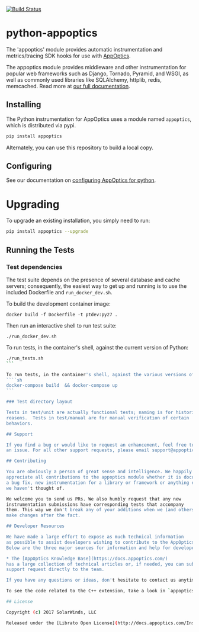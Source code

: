 [![Build Status](https://travis-ci.com/librato/python-appoptics.svg?token=hJPGuB4cPyioy5R8LBV9&branch=ci)](https://travis-ci.com/librato/python-appoptics)

# python-appoptics

The 'appoptics' module provides automatic instrumentation and metrics/tracing SDK hooks for use with [AppOptics](https://appoptics.com).

The appoptics module provides middleware and other instrumentation for popular web frameworks such as Django, Tornado, Pyramid, and WSGI, as well as commonly used libraries like SQLAlchemy, httplib, redis, memcached.  Read more at [our full documentation](https://docs.appoptics.com/kb/apm_tracing/python/).


## Installing

The Python instrumentation for AppOptics uses a module named `appoptics`, which is distributed via pypi.

```sh
pip install appoptics
```

Alternately, you can use this repository to build a local copy.

## Configuring

See our documentation on [configuring AppOptics for python](https://docs.appoptics.com/kb/apm_tracing/python/configure/).

# Upgrading

To upgrade an existing installation, you simply need to run:

```sh
pip install appoptics --upgrade
```

## Running the Tests

### Test dependencies

The test suite depends on the presence of several database and cache servers; consequently, the easiest way to get up and running is to use the included Dockerfile and `run_docker_dev.sh`.

To build the development container image:
```
docker build -f Dockerfile -t ptdev:py27 .
```

Then run an interactive shell to run test suite:
```
./run_docker_dev.sh
```

To run tests, in the container's shell, against the current version of Python:
````sh
./run_tests.sh
```

To run tests, in the container's shell, against the various versions of Python:
````sh
docker-compose build  && docker-compose up
```

### Test directory layout

Tests in test/unit are actually functional tests; naming is for historic
reasons.  Tests in test/manual are for manual verification of certain
behaviors.

## Support

If you find a bug or would like to request an enhancement, feel free to file
an issue. For all other support requests, please email support@appoptics.com.

## Contributing

You are obviously a person of great sense and intelligence. We happily
appreciate all contributions to the appoptics module whether it is documentation,
a bug fix, new instrumentation for a library or framework or anything else
we haven't thought of.

We welcome you to send us PRs. We also humbly request that any new
instrumentation submissions have corresponding tests that accompany
them. This way we don't break any of your additions when we (and others)
make changes after the fact.

## Developer Resources

We have made a large effort to expose as much technical information
as possible to assist developers wishing to contribute to the AppOptics module.
Below are the three major sources for information and help for developers:

* The [AppOptics Knowledge Base](https://docs.appoptics.com/)
has a large collection of technical articles or, if needed, you can submit a
support request directly to the team.

If you have any questions or ideas, don't hesitate to contact us anytime.

To see the code related to the C++ extension, take a look in `appoptics/swig`.

## License

Copyright (c) 2017 SolarWinds, LLC

Released under the [Librato Open License](http://docs.appoptics.com/Instrumentation/librato-open-license.html)
